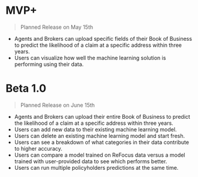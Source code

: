 # MVP+

> Planned Release on May 15th

- Agents and Brokers can upload specific fields of their Book of Business to predict the likelihood of a claim at a specific address within three years.
- Users can visualize how well the machine learning solution is performing using their data.

# Beta 1.0

> Planned Release on June 15th

- Agents and Brokers can upload their entire Book of Business to predict the likelihood of a claim at a specific address within three years.
- Users can add new data to their existing machine learning model.
- Users can delete an existing machine learning model and start fresh.
- Users can see a breakdown of what categories in their data contribute to higher accuracy.
- Users can compare a model trained on ReFocus data versus a model trained with user-provided data to see which performs better.
- Users can run multiple policyholders predictions at the same time.
